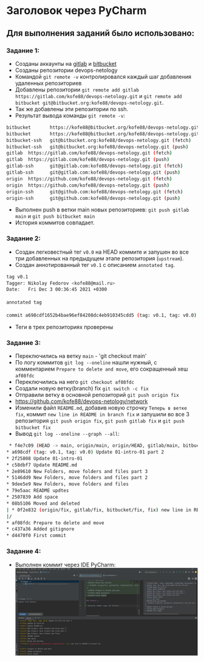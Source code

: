 # Заголовок через PyCharm

## Для выполнения заданий было использовано:

### Задание 1:

* Созданы аккаунты на [gitlab](https://gitlab.com) и [bitbucket](https://bitbucket.org)
* Созданы репозитории devops-netology
* Командой `git remote -v` контролировался каждый шаг добавления удаленных репозиториев
* Добавлены репозитории `git remote add gitlab https://gitlab.com/kofe88/devops-netology.git` и `git remote add bitbucket git@bitbucket.org:kofe88/devops-netology.git`.
* Так же добавлены эти репозитории по ssh.
* Результат вывода команды `git remote -v`:
```bash
bitbucket       https://kofe88@bitbucket.org/kofe88/devops-netology.git (fetch)
bitbucket       https://kofe88@bitbucket.org/kofe88/devops-netology.git (push)
bitbucket-ssh   git@bitbucket.org:kofe88/devops-netology.git (fetch)
bitbucket-ssh   git@bitbucket.org:kofe88/devops-netology.git (push)
gitlab  https://gitlab.com/kofe88/devops-netology.git (fetch)
gitlab  https://gitlab.com/kofe88/devops-netology.git (push)
gitlab-ssh      git@gitlab.com:kofe88/devops-netology.git (fetch)
gitlab-ssh      git@gitlab.com:kofe88/devops-netology.git (push)
origin  https://github.com/kofe88/devops-netology.git (fetch)
origin  https://github.com/kofe88/devops-netology.git (push)
origin-ssh      git@github.com:kofe88/devops-netology.git (fetch)
origin-ssh      git@github.com:kofe88/devops-netology.git (push)
```
* Выполнен push в ветки main новых репозиториев: `git push gitlab main` и `git push bitbucket main`
* История коммитов совпадает.

### Задание 2:
* Создан легковестный тег `v0.0` на HEAD коммите и запушен во все три добавленных на предыдущем этапе репозитория (`upstream`).
* Создан аннотированный тег `v0.1` с описанием `annotated tag`.
```bash
tag v0.1
Tagger: Nikolay Fedorov <kofe88@mail.ru>
Date:   Fri Dec 3 00:36:45 2021 +0300

annotated tag

commit a698cdf1652b4bae96ef84208dc4eb910345cdd5 (tag: v0.1, tag: v0.0) 
```
* Теги в трех репозиториях проверены

### Задание 3:

* Переключились на ветку `main` - 'git checkout main'
* По логу коммитов `git log --oneline` нашли нужный, с комментарием `Prepare to delete and move`, его сокращенный хеш `af08fdc`
* Переключились на него `git checkout af08fdc`
* Создали новую ветку(branch) fix `git switch -c fix`
* Отправили ветку в основной репозиторий `git push origin fix`
* https://github.com/kofe88/devops-netology/network
* Изменили файл `README.md`, добавив новую строчку `Теперь в ветке fix`, коммит `new line in README in branch fix` и запушили во все 3 репозитория `git push origin fix`, `git push gitlab fix` и `git push bitbucket fix`
* Вывод `git log --oneline --graph --all`:
```bash
 * f4e7c09 (HEAD -> main, origin/main, origin/HEAD, gitlab/main, bitbucket/main) Commit from PyCharm
* a698cdf (tag: v0.1, tag: v0.0) Update 01-intro-01 part 2
* 2f25808 Update 01-intro-01
* c58dbf7 Update README.md
* 2e89610 New Folders, move folders and files part 3
* 5146dd9 New Folders, move folders and files part 2
* 9dee5e9 New Folders, move folders and files
* 79e5aac README updtes
* 2507839 Add space
* 08b5106 Moved and deleted
| * 0f2e832 (origin/fix, gitlab/fix, bitbucket/fix, fix) new line in README in branch fix
|/
* af08fdc Prepare to delete and move
* c437a36 Added gitignore
* d4470f0 First commit
```
### Задание 4:

* Выполнен коммит через IDE PyCharm:
![PyCharm](img/img01.PNG)